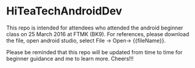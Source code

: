 # HiTeaTechAndroidDev

This repo is intended for attendees who attended the android beginner class on 25 March 2016 at FTMK (BK9).
For references, please download the file, open android studio, select File -> Open-> {{fileName}}.

Please be reminded that this repo will be updated from time to time for beginner guidance and me to learn more.
Cheers!!!
